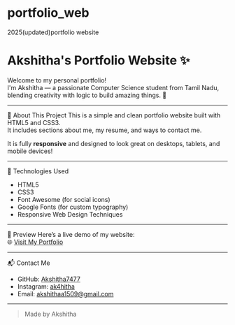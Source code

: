 # portfolio_web
2025(updated)portfolio website
# Akshitha's Portfolio Website ✨

Welcome to my personal portfolio!  
I'm Akshitha — a passionate Computer Science student from Tamil Nadu, blending creativity with logic to build amazing things. 🚀

---
📌 About This Project
This is a simple and clean portfolio website built with HTML5 and CSS3.  
It includes sections about me, my resume, and ways to contact me.

It is fully **responsive** and designed to look great on desktops, tablets, and mobile devices!

---
 🚀 Technologies Used
- HTML5
- CSS3
- Font Awesome (for social icons)
- Google Fonts (for custom typography)
- Responsive Web Design Techniques

---
📸 Preview
Here’s a live demo of my website:  
🌐 [Visit My Portfolio](https://yourusername.github.io/portfolio-website/)  

---
📬 Contact Me
- GitHub: [Akshitha7477](https://github.com/Akshitha7477)
- Instagram: [ak4hitha](https://instagram.com/ak4hitha)
- Email: [akshithaa1509@gmail.com](mailto:akshithaa1509@gmail.com)

---
> Made by Akshitha
